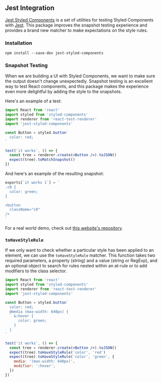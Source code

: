 ## Jest Integration

[Jest Styled Components](https://github.com/styled-components/jest-styled-components) is a set of utilities for testing Styled Components with [Jest](https://github.com/facebook/jest). This package improves the snapshot testing experience and provides a brand new matcher to make expectations on the style rules.

### Installation

```
npm install --save-dev jest-styled-components
```

### Snapshot Testing

When we are building a UI with Styled Components, we want to make sure the output doesn't change unexpectedly. Snapshot testing is an excellent way to test React components, and this package makes the experience even more delightful by adding the style to the snapshots.

Here's an example of a test:

```jsx
import React from 'react'
import styled from 'styled-components'
import renderer from 'react-test-renderer'
import 'jest-styled-components'

const Button = styled.button`
  color: red;
`

test('it works', () => {
  const tree = renderer.create(<Button />).toJSON()
  expect(tree).toMatchSnapshot()
})
```

And here's an example of the resulting snapshot:

```jsx
exports[`it works 1`] = `
.c0 {
  color: green;
}

<button
  className="c0"
/>
`
```

For a real world demo, check out
[this website's repository](https://github.com/styled-components/styled-components-website/tree/master/test).

### `toHaveStyleRule`

If we only want to check whether a particular style has been applied to an element, we can use the `toHaveStyleRule` matcher. This function takes two required parameters, a property (string) and a value (string or RegExp), and an optional object to search for rules nested within an at-rule or to add modifiers to the class selector.

```jsx
import React from 'react'
import styled from 'styled-components'
import renderer from 'react-test-renderer'
import 'jest-styled-components'

const Button = styled.button`
  color: red;
  @media (max-width: 640px) {
    &:hover {
      color: green;
    }
  }
`

test('it works', () => {
  const tree = renderer.create(<Button />).toJSON()
  expect(tree).toHaveStyleRule('color', 'red')
  expect(tree).toHaveStyleRule('color', 'green', {
    media: '(max-width: 640px)',
    modifier: ':hover',
  })
})
```
